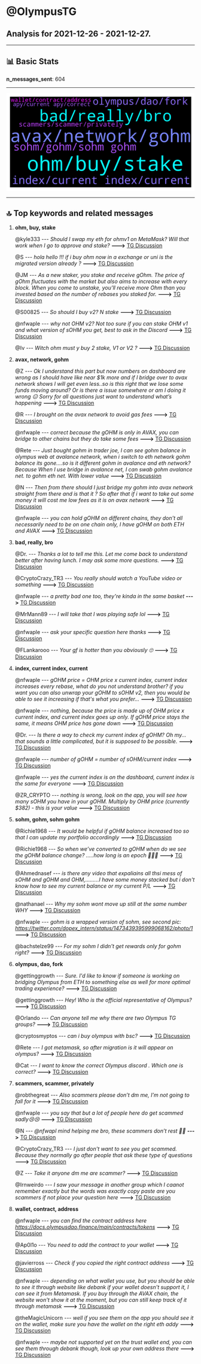 # **@OlympusTG**
 ## Analysis for **2021-12-26** - **2021-12-27**.

---

## 📊 **Basic Stats**

**n_messages_sent**: 604

---
![wordcloud](OlympusTG_1Days_wordcloud.png)

---


## 🔝 **Top keywords and related messages**

1. **ohm, buy, stake**

    @kyle333 --- *Should I swap my eth for ohmv1 on MetaMask? Will that work when I go to approve and stake?* **--->** [TG Discussion](https://t.me/OlympusTG/134695)

    @S --- *hola hello !!! if i buy ohm now in a exchange or uni is the migrated version already ?* **--->** [TG Discussion](https://t.me/OlympusTG/135734)

    @JM --- *As a new staker, you stake and receive gOhm. The price of gOhm fluctuates with the market but also aims to increase with every block. When you come to unstake, you’ll receive more Ohm than you invested based on the number of rebases you staked for.* **--->** [TG Discussion](https://t.me/OlympusTG/135360)

    @S00825 --- *So should I buy v2? N stake* **--->** [TG Discussion](https://t.me/OlympusTG/134770)

    @nfwaple --- *why not OHM v2? Not too sure if you can stake OHM v1 and what version of sOHM you get, best to ask in the Discord* **--->** [TG Discussion](https://t.me/OlympusTG/134697)

    @Iv --- *Witch ohm must y buy 2 stake, V1 or V2 ?* **--->** [TG Discussion](https://t.me/OlympusTG/135004)

2. **avax, network, gohm**

    @Z --- *Ok I understand this part but now numbers on dashboard are wrong as I should have like near $1k more and if I bridge over to avax network shows I will get even less..so is this right that we lose some funds moving around? Or is there a issue somewhere or am I doing it wrong 😑  Sorry for all questions just want to understand what’s happening* **--->** [TG Discussion](https://t.me/OlympusTG/134998)

    @R --- *I brought on the avax network to avoid gas fees* **--->** [TG Discussion](https://t.me/OlympusTG/134563)

    @nfwaple --- *correct because the gOHM is only in AVAX, you can bridge to other chains but they do take some fees* **--->** [TG Discussion](https://t.me/OlympusTG/135288)

    @Rete --- *Just bought gohm in trader joe, I can see gohm balance in olympus web at avalance network, when i switch to eth network gohm balance its gone....so is it different gohm in avalance and eth network?  Because When I use bridge in avalance net, I can swab gohm avalance net. to gohm eth net. With lower value* **--->** [TG Discussion](https://t.me/OlympusTG/135286)

    @N --- *Then from there should I just bridge my gohm into avax network straight from there and is that it ?  So after that if i want to take out some money it will cost me low fees as it is on avax network* **--->** [TG Discussion](https://t.me/OlympusTG/134674)

    @nfwaple --- *you can hold gOHM on different chains, they don't all necessarily need to be on one chain only, I have gOHM on both ETH and AVAX* **--->** [TG Discussion](https://t.me/OlympusTG/134916)

3. **bad, really, bro**

    @Dr. --- *Thanks a lot to tell me this.   Let me come back to understand better after having lunch.  I may ask some more questions.* **--->** [TG Discussion](https://t.me/OlympusTG/134902)

    @CryptoCrazy_TR3 --- *You really should watch a YouTube video or something* **--->** [TG Discussion](https://t.me/OlympusTG/135082)

    @nfwaple --- *a pretty bad one too, they're kinda in the same basket* **--->** [TG Discussion](https://t.me/OlympusTG/135323)

    @MrMann89 --- *I will take that I was playing safe lol* **--->** [TG Discussion](https://t.me/OlympusTG/135023)

    @nfwaple --- *ask your specific question here thanks* **--->** [TG Discussion](https://t.me/OlympusTG/135680)

    @FLankarooo --- *Your gf is hotter than you obviously 🙄* **--->** [TG Discussion](https://t.me/OlympusTG/135757)

4. **index, current index, current**

    @nfwaple --- *gOHM price = OHM price x current index, current index increases every rebase, what do you not understand brother? if you want you can also unwrap your gOHM to sOHM v2, then you would be able to see it increasing if that's what you prefer...* **--->** [TG Discussion](https://t.me/OlympusTG/135355)

    @nfwaple --- *nothing, because the price is made up of OHM price x current index, and current index goes up only. If gOHM price stays the same, it means OHM price has gone down* **--->** [TG Discussion](https://t.me/OlympusTG/134995)

    @Dr. --- *Is there a way to check my current index of gOHM? Oh my... that sounds a little complicated, but it is supposed to be possible.* **--->** [TG Discussion](https://t.me/OlympusTG/134951)

    @nfwaple --- *number of gOHM = number of sOHM/current index* **--->** [TG Discussion](https://t.me/OlympusTG/134992)

    @nfwaple --- *yes the current index is on the dashboard, current index is the same for everyone* **--->** [TG Discussion](https://t.me/OlympusTG/134952)

    @ZR_CRYPTO --- *nothing is wrong, look on the app, you will see how many sOHM you have in your gOHM. Multiply by OHM price (currently $382) - this is your value* **--->** [TG Discussion](https://t.me/OlympusTG/135011)

5. **sohm, gohm, sohm gohm**

    @Richie1968 --- *It would be helpful if gOHM balance increased too so that I can update my portfolio accordingly* **--->** [TG Discussion](https://t.me/OlympusTG/135364)

    @Richie1968 --- *So when we’ve converted to gOHM when do we see the gOHM balance change? …..how long is an epoch 🤷🏻‍♂️* **--->** [TG Discussion](https://t.me/OlympusTG/135336)

    @Ahmednasef --- *is there any video that expaliains all thsi mess of sOHM and gOHM and OHM,.........I have some money stacked but i don't know how to see my current balance or my current P/L* **--->** [TG Discussion](https://t.me/OlympusTG/135006)

    @nathanael --- *Why my sohm wont move up still at the same number WHY* **--->** [TG Discussion](https://t.me/OlympusTG/135771)

    @nfwaple --- *gohm is a wrapped version of sohm, see second pic: https://twitter.com/dopex_intern/status/1473439395999068162/photo/1* **--->** [TG Discussion](https://t.me/OlympusTG/135614)

    @bachstelze99 --- *For my sohm I didn't get rewards  only for gohm right?* **--->** [TG Discussion](https://t.me/OlympusTG/135668)

6. **olympus, dao, fork**

    @gettinggrowth --- *Sure. I'd like to know if someone is working on bridging Olympus from ETH to something else as well for more optimal trading experience?* **--->** [TG Discussion](https://t.me/OlympusTG/135683)

    @gettinggrowth --- *Hey! Who is the official representative of Olympus?* **--->** [TG Discussion](https://t.me/OlympusTG/135679)

    @Orlando --- *Can anyone tell me why there are two Olympus TG groups?* **--->** [TG Discussion](https://t.me/OlympusTG/134862)

    @cryptosmyptos --- *can i buy olympus with bsc?* **--->** [TG Discussion](https://t.me/OlympusTG/135699)

    @Rete --- *I got metamask, so after migration is it will appear on olympus?* **--->** [TG Discussion](https://t.me/OlympusTG/134937)

    @Cat --- *I want to know the correct Olympus discord . Which one is correct?* **--->** [TG Discussion](https://t.me/OlympusTG/134705)

7. **scammers, scammer, privately**

    @robthegreat --- *Also scammers please don’t dm me, I’m not going to fall for it* **--->** [TG Discussion](https://t.me/OlympusTG/135090)

    @nfwaple --- *you say that but a lot of people here do get scammed sadly😢😢* **--->** [TG Discussion](https://t.me/OlympusTG/135048)

    @N --- *@nfwapl mind helping me bro, these scammers don’t rest 🤣😭* **--->** [TG Discussion](https://t.me/OlympusTG/134668)

    @CryptoCrazy_TR3 --- *I just don't want to see you get scammed. Because they normally go after people that ask these type of questions* **--->** [TG Discussion](https://t.me/OlympusTG/135085)

    @Z --- *Take it anyone dm me are scammer?* **--->** [TG Discussion](https://t.me/OlympusTG/135032)

    @Irnweirdo --- *I saw your message in another group which I caanot remember exactly but the words was exactly copy paste are you scammers if not place your question here* **--->** [TG Discussion](https://t.me/OlympusTG/135670)

8. **wallet, contract, address**

    @nfwaple --- *you can find the contract address here https://docs.olympusdao.finance/main/contracts/tokens* **--->** [TG Discussion](https://t.me/OlympusTG/135303)

    @Ap0l1o --- *You need to add the contract to your wallet* **--->** [TG Discussion](https://t.me/OlympusTG/135192)

    @javierross --- *Check if you copied the right contract address* **--->** [TG Discussion](https://t.me/OlympusTG/135232)

    @nfwaple --- *depending on what wallet you use, but you should be able to see it through website like debank if your wallet doesn't support it, I can see it from Metamask. If you buy through the AVAX chain, the website won't show it at the moment, but you can still keep track of it through metamask* **--->** [TG Discussion](https://t.me/OlympusTG/134929)

    @theMagicUnicorn --- *well if you see them on the app you should see it on the wallet, make sure you have the wallet on the right eth addy* **--->** [TG Discussion](https://t.me/OlympusTG/135382)

    @nfwaple --- *maybe not supported yet on the trust wallet end, you can see them through debank though, look up your own address there* **--->** [TG Discussion](https://t.me/OlympusTG/135312)

